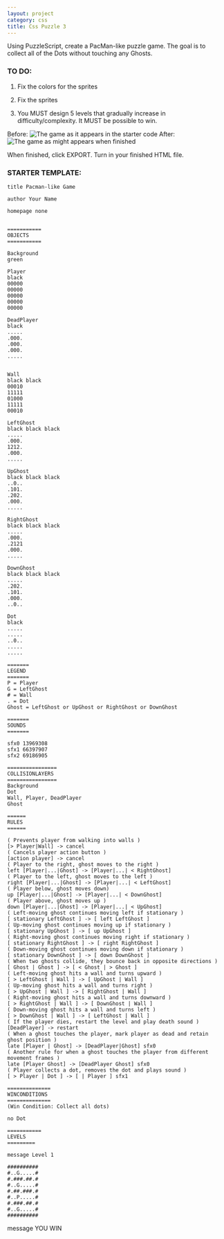 ```yaml
---
layout: project
category: css
title: Css Puzzle 3
---
```


Using PuzzleScript, create a PacMan-like puzzle game. The goal is to collect all of the Dots without touching any Ghosts.

### TO DO:

1. Fix the colors for the sprites

1. Fix the sprites

1. You MUST design 5 levels that gradually increase in difficulty/complexity. It MUST be possible to win.

Before:
![The game as it appears in the starter code](/gdad\css\CssPuzzle3\PacmanExample2.png)
After:
![The game as might appears when finished](/gdad\css\CssPuzzle3\PacmanExample1.png)

When finished, click EXPORT. Turn in your finished HTML file.

### STARTER TEMPLATE:
```
title Pacman-like Game

author Your Name

homepage none


===========
OBJECTS
===========

Background
green

Player
black
00000
00000
00000
00000
00000

DeadPlayer
black
.....
.000.
.000.
.000.
.....


Wall
black black
00010
11111
01000
11111
00010

LeftGhost
black black black
.....
.000.
1212.
.000.
.....

UpGhost
black black black
..0..
.101.
.202.
.000.
.....

RightGhost
black black black
.....
.000.
.2121
.000.
.....

DownGhost
black black black
.....
.202.
.101.
.000.
..0..

Dot
black
.....
.....
..0..
.....
.....

=======
LEGEND
=======
P = Player
G = LeftGhost
# = Wall
. = Dot
Ghost = LeftGhost or UpGhost or RightGhost or DownGhost

=======
SOUNDS
=======

sfx0 13969308
sfx1 66397907
sfx2 69186905

================
COLLISIONLAYERS
================
Background
Dot
Wall, Player, DeadPlayer
Ghost

======
RULES
======

( Prevents player from walking into walls )
[> Player|Wall] -> cancel
( Cancels player action button )
[action player] -> cancel
( Player to the right, ghost moves to the right )
left [Player|...|Ghost] -> [Player|...| < RightGhost]
( Player to the left, ghost moves to the left )
right [Player|...|Ghost] -> [Player|...| < LeftGhost]
( Player below, ghost moves down)
up [Player|...|Ghost] -> [Player|...| < DownGhost]
( Player above, ghost moves up )
down [Player|...|Ghost] -> [Player|...| < UpGhost]
( Left-moving ghost continues moving left if stationary )
[ stationary LeftGhost ] -> [ left LeftGhost ]
( Up-moving ghost continues moving up if stationary )
[ stationary UpGhost ] -> [ up UpGhost ]
( Right-moving ghost continues moving right if stationary )
[ stationary RightGhost ] -> [ right RightGhost ]
( Down-moving ghost continues moving down if stationary )
[ stationary DownGhost ] -> [ down DownGhost ]
( When two ghosts collide, they bounce back in opposite directions )
[ Ghost | Ghost ] -> [ < Ghost | > Ghost ]
( Left-moving ghost hits a wall and turns upward )
[ > LeftGhost | Wall ] -> [ UpGhost | Wall ]
( Up-moving ghost hits a wall and turns right )
[ > UpGhost | Wall ] -> [ RightGhost | Wall ]
( Right-moving ghost hits a wall and turns downward )
[ > RightGhost | Wall ] -> [ DownGhost | Wall ]
( Down-moving ghost hits a wall and turns left )
[ > DownGhost | Wall ] -> [ LeftGhost | Wall ]
( If the player dies, restart the level and play death sound )
[DeadPlayer] -> restart 
( When a ghost touches the player, mark player as dead and retain ghost position )
late [Player | Ghost] -> [DeadPlayer|Ghost] sfx0
( Another rule for when a ghost touches the player from different movement frames )
late [Player Ghost] -> [DeadPlayer Ghost] sfx0
( Player collects a dot, removes the dot and plays sound )
[ > Player | Dot ] -> [ | Player ] sfx1

==============
WINCONDITIONS
==============
(Win Condition: Collect all dots)

no Dot 
    
===========
LEVELS
=========

message Level 1

##########
#..G.....#
#.###.##.#
#..G.....#
#.##.###.#
#..P.....#
#.###.##.#
#..G.....#
##########

```

message YOU WIN